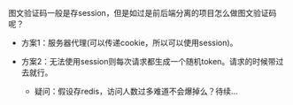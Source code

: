 图文验证码一般是存session，但是如过是前后端分离的项目怎么做图文验证码呢？

* 方案1：服务器代理(可以传递cookie，所以可以使用session)。

* 方案2：无法使用session则每次请求都生成一个随机token。请求的时候带过去就行。
    - 疑问：假设存redis，访问人数过多难道不会爆掉么？待续...

